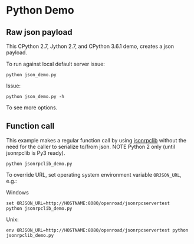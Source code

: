 # Python Demo

## Raw json payload

This CPython 2.7, Jython 2.7, and CPython 3.6.1 demo, creates a json payload.

To run against local default server issue:

    python json_demo.py

Issue:

    python json_demo.py -h

To see more options.


## Function call

This example makes a regular function call by using [jsonrpclib](https://pypi.python.org/pypi/jsonrpclib) without the need for the caller to serialize to/from json.
NOTE Python 2 only (until jsonrpclib is Py3 ready).

    python jsonrpclib_demo.py

To override URL, set operating system environment variable `ORJSON_URL`, e.g.:

Windows

    set ORJSON_URL=http://HOSTNAME:8080/openroad/jsonrpcservertest
    python jsonrpclib_demo.py


Unix:

    env ORJSON_URL=http://HOSTNAME:8080/openroad/jsonrpcservertest python jsonrpclib_demo.py
